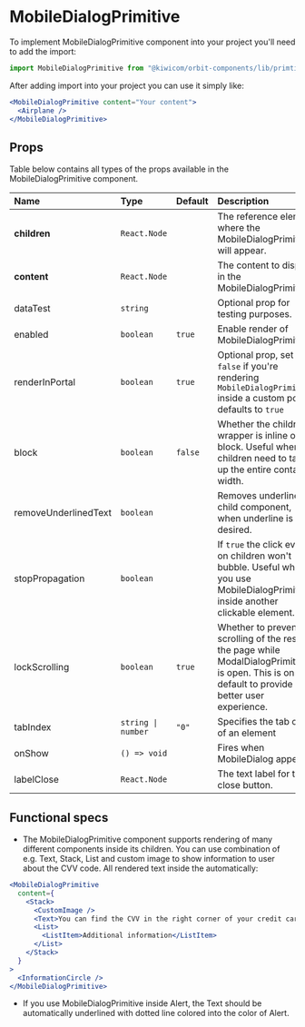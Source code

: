 # MobileDialogPrimitive

To implement MobileDialogPrimitive component into your project you'll need to add the import:

```jsx
import MobileDialogPrimitive from "@kiwicom/orbit-components/lib/primtives/MobileDialogPrimitive";
```

After adding import into your project you can use it simply like:

```jsx
<MobileDialogPrimitive content="Your content">
  <Airplane />
</MobileDialogPrimitive>
```

## Props

Table below contains all types of the props available in the MobileDialogPrimitive component.

| Name                 | Type               | Default | Description                                                                                                                                         |
| :------------------- | :----------------- | :------ | :-------------------------------------------------------------------------------------------------------------------------------------------------- |
| **children**         | `React.Node`       |         | The reference element where the MobileDialogPrimitive will appear.                                                                                  |
| **content**          | `React.Node`       |         | The content to display in the MobileDialogPrimitive.                                                                                                |
| dataTest             | `string`           |         | Optional prop for testing purposes.                                                                                                                 |
| enabled              | `boolean`          | `true`  | Enable render of MobileDialogPrimitive                                                                                                              |
| renderInPortal       | `boolean`          | `true`  | Optional prop, set it to `false` if you're rendering `MobileDialogPrimitive` inside a custom portal, defaults to `true`                             |
| block                | `boolean`          | `false` | Whether the children wrapper is inline or block. Useful when children need to take up the entire container width.                                   |
| removeUnderlinedText | `boolean`          |         | Removes underline on child component, when underline is not desired.                                                                                |
| stopPropagation      | `boolean`          |         | If `true` the click event on children won't bubble. Useful when you use MobileDialogPrimitive inside another clickable element.                     |
| lockScrolling        | `boolean`          | `true`  | Whether to prevent scrolling of the rest of the page while ModalDialogPrimitive is open. This is on by default to provide a better user experience. |
| tabIndex             | `string \| number` | `"0"`   | Specifies the tab order of an element                                                                                                               |
| onShow               | `() => void`       |         | Fires when MobileDialog appears                                                                                                                     |
| labelClose           | `React.Node`       |         | The text label for the close button.                                                                                                                |

## Functional specs

- The MobileDialogPrimitive component supports rendering of many different components inside its children. You can use combination of e.g. Text, Stack, List and custom image to show information to user about the CVV code. All rendered text inside the automatically:

```jsx
<MobileDialogPrimitive
  content={
    <Stack>
      <CustomImage />
      <Text>You can find the CVV in the right corner of your credit card.</Text>
      <List>
        <ListItem>Additional information</ListItem>
      </List>
    </Stack>
  }
>
  <InformationCircle />
</MobileDialogPrimitive>
```

- If you use MobileDialogPrimitive inside Alert, the Text should be automatically underlined with dotted line colored into the color of Alert.
